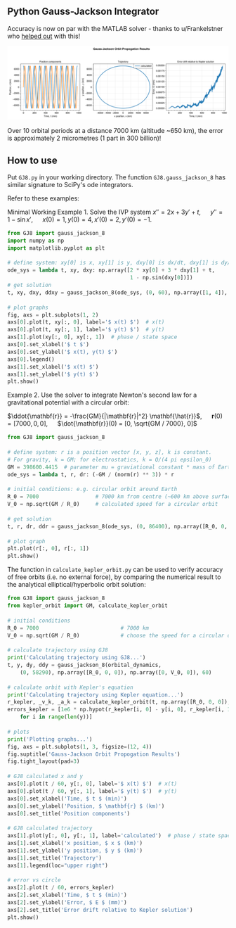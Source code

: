 ## Python Gauss-Jackson Integrator

Accuracy is now on par with the MATLAB solver - thanks to u/Frankelstner who [helped out](https://www.reddit.com/r/learnpython/comments/114pjhb/comment/j8xp7mp/?utm_source=share&utm_medium=web2x&context=3) with this!

![image](Figure_1.png)

Over 10 orbital periods at a distance 7000 km (altitude ~650 km), the error is approximately 2 micrometres (1 part in 300 billion)!

## How to use

Put `GJ8.py` in your working directory. The function `GJ8.gauss_jackson_8` has similar signature to SciPy's ode integrators.

Refer to these examples:

Minimal Working Example 1. Solve the IVP system $x'' = 2x + 3y' + t$,     &emsp; $y'' = 1 - \sin x'$,     &emsp; $x(0)=1,y(0)=4,x'(0)=2,y'(0)=-1$.

```python
from GJ8 import gauss_jackson_8
import numpy as np
import matplotlib.pyplot as plt

# define system: xy[0] is x, xy[1] is y, dxy[0] is dx/dt, dxy[1] is dy/dt
ode_sys = lambda t, xy, dxy: np.array([2 * xy[0] + 3 * dxy[1] + t,
                                       1 - np.sin(dxy[0])])
# get solution
t, xy, dxy, ddxy = gauss_jackson_8(ode_sys, (0, 60), np.array([1, 4]), np.array([2, -1]), 0.1)

# plot graphs
fig, axs = plt.subplots(1, 2)
axs[0].plot(t, xy[:, 0], label='$ x(t) $')  # x(t)
axs[0].plot(t, xy[:, 1], label='$ y(t) $')  # y(t)
axs[1].plot(xy[:, 0], xy[:, 1])  # phase / state space
axs[0].set_xlabel('$ t $')
axs[0].set_ylabel('$ x(t), y(t) $')
axs[0].legend()
axs[1].set_xlabel('$ x(t) $')
axs[1].set_ylabel('$ y(t) $')
plt.show()
```

Example 2. Use the solver to integrate Newton's second law for a gravitational potential with a circular orbit:

$\ddot{\mathbf{r}} = -\frac{GM}{|\mathbf{r}|^2} \mathbf{\hat{r}}$,     &emsp; $\mathbf{r}(0) = [7000,0,0]$,     &emsp; $\dot{\mathbf{r}}(0) = [0, \sqrt{GM / 7000}, 0]$

```python
from GJ8 import gauss_jackson_8

# define system: r is a position vector [x, y, z], k is constant.
# For gravity, k = GM; for electrostatics, k = Q/(4 pi epsilon_0)
GM = 398600.4415  # parameter mu = graviational constant * mass of Earth (km^3 / s^2)
ode_sys = lambda t, r, dr: (-GM / (norm(r) ** 3)) * r

# initial conditions: e.g. circular orbit around Earth
R_0 = 7000                  # 7000 km from centre (~600 km above surface)
V_0 = np.sqrt(GM / R_0)     # calculated speed for a circular orbit

# get solution
t, r, dr, ddr = gauss_jackson_8(ode_sys, (0, 86400), np.array([R_0, 0, 0]), np.array([0, V_0, 0]), 60)
    
# plot graph
plt.plot(r[:, 0], r[:, 1])
plt.show()
```

The function in `calculate_kepler_orbit.py` can be used to verify accuracy of free orbits (i.e. no external force), by comparing the numerical result to the analytical elliptical/hyperbolic orbit solution:

```python
from GJ8 import gauss_jackson_8
from kepler_orbit import GM, calculate_kepler_orbit

# initial conditions
R_0 = 7000                          # 7000 km
V_0 = np.sqrt(GM / R_0)             # choose the speed for a circular orbit: 7.546053290107541 km/s

# calculate trajectory using GJ8
print('Calculating trajectory using GJ8...')
t, y, dy, ddy = gauss_jackson_8(orbital_dynamics,
    (0, 58290), np.array([R_0, 0, 0]), np.array([0, V_0, 0]), 60)

# calculate orbit with Kepler's equation
print('Calculating trajectory using Kepler equation...')
r_kepler, _v_k, _a_k = calculate_kepler_orbit(t, np.array([R_0, 0, 0]), np.array([0, V_0, 0]))
errors_kepler = [1e6 * np.hypot(r_kepler[i, 0] - y[i, 0], r_kepler[i, 1] - y[i, 1]) \
    for i in range(len(y))]

# plots
print('Plotting graphs...')
fig, axs = plt.subplots(1, 3, figsize=(12, 4))
fig.suptitle('Gauss-Jackson Orbit Propogation Results')
fig.tight_layout(pad=3)

# GJ8 calculated x and y
axs[0].plot(t / 60, y[:, 0], label='$ x(t) $')  # x(t)
axs[0].plot(t / 60, y[:, 1], label='$ y(t) $')  # y(t)
axs[0].set_xlabel('Time, $ t $ (min)')
axs[0].set_ylabel('Position, $ \mathbf{r} $ (km)')
axs[0].set_title('Position components')

# GJ8 calculated trajectory
axs[1].plot(y[:, 0], y[:, 1], label='calculated')  # phase / state space
axs[1].set_xlabel('x position, $ x $ (km)')
axs[1].set_ylabel('y position, $ y $ (km)')
axs[1].set_title('Trajectory')
axs[1].legend(loc="upper right")

# error vs circle
axs[2].plot(t / 60, errors_kepler)
axs[2].set_xlabel('Time, $ t $ (min)')
axs[2].set_ylabel('Error, $ E $ (mm)')
axs[2].set_title('Error drift relative to Kepler solution')
plt.show()
```
